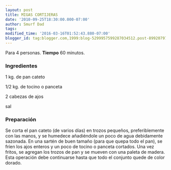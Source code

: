 ```yaml
---
layout: post
title: MIGAS CORTIJERAS
date: '2010-09-25T18:30:00.000-07:00'
author: Smurf Dad
tags: 
modified_time: '2016-03-16T01:52:43.880-07:00'
blogger_id: tag:blogger.com,1999:blog-5299957599287034512.post-8992079732980452514
---
```


Para 4 personas.
<b>Tiempo</b> 60 minutos.

<h3>Ingredientes</h3>

1 kg. de pan cateto

1/2 kg. de tocino o panceta

2 cabezas de ajos

sal

<h3>Preparación</h3>

Se corta el pan cateto (de varios días) en trozos pequeños, preferiblemente con las manos, y se humedece añadiéndole un poco de agua debidamente sazonada. En una sartén de buen tamaño (para que quepa todo el pan), se fríen los ajos enteros y un poco de tocino o panceta cortados. Una vez fritos, se agregan los trozos de pan y se mueven con una paleta de madera. Esta operación debe continuarse hasta que todo el conjunto quede de color dorado.

